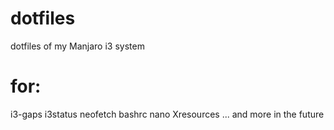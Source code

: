 # dotfiles
dotfiles of my Manjaro i3 system

# for:
i3-gaps
i3status
neofetch
bashrc
nano
Xresources
... and more in the future
